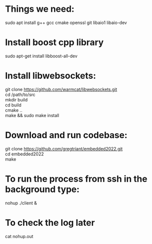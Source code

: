 
# Things we need:
sudo apt install g++ gcc cmake openssl git libaio1 libaio-dev

# Install boost cpp library
sudo apt-get install libboost-all-dev

# Install libwebsockets:
git clone https://github.com/warmcat/libwebsockets.git  
cd /path/to/src  
mkdir build  
cd build  
cmake ..  
make && sudo make install

# Download and run codebase:
git clone https://github.com/gregtriant/embedded2022.git  
cd embedded2022  
make  

# To run the process from ssh in the background type:
nohup ./client &  

# To check the log later
cat nohup.out  

